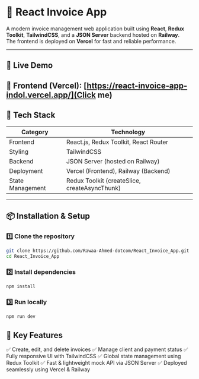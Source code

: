 # 🧾 React Invoice App

A modern invoice management web application built using **React**, **Redux Toolkit**, **TailwindCSS**, and a **JSON Server** backend hosted on **Railway**.  
The frontend is deployed on **Vercel** for fast and reliable performance.

---

## 🚀 Live Demo

🔗 **Frontend (Vercel):** [https://react-invoice-app-indol.vercel.app/](Click me)  
---

## 🧠 Tech Stack

| Category | Technology |
|-----------|-------------|
| Frontend | React.js, Redux Toolkit, React Router |
| Styling | TailwindCSS |
| Backend | JSON Server (hosted on Railway) |
| Deployment | Vercel (Frontend), Railway (Backend) |
| State Management | Redux Toolkit (createSlice, createAsyncThunk) |

---

## 📦 Installation & Setup

### 1️⃣ Clone the repository

```bash
git clone https://github.com/Rawaa-Ahmed-dotcom/React_Invoice_App.git
cd React_Invoice_App
```

### 2️⃣ Install dependencies

```bash
npm install
```

### 3️⃣ Run locally

```bash
npm run dev
```


## 🧠 Key Features

✅ Create, edit, and delete invoices
✅ Manage client and payment status
✅ Fully responsive UI with TailwindCSS
✅ Global state management using Redux Toolkit
✅ Fast & lightweight mock API via JSON Server
✅ Deployed seamlessly using Vercel & Railway

